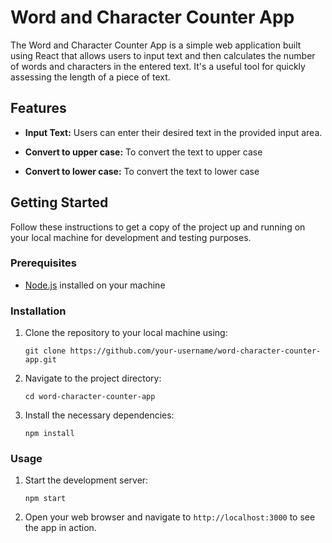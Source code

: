 
# Word and Character Counter App

The Word and Character Counter App is a simple web application built using React that allows users to input text and then calculates the number of words and characters in the entered text. It's a useful tool for quickly assessing the length of a piece of text.



## Features

- **Input Text:** Users can enter their desired text in the provided input area.

- **Convert to upper case:** To convert the text to upper case

- **Convert to lower case:** To convert the text to lower case



## Getting Started

Follow these instructions to get a copy of the project up and running on your local machine for development and testing purposes.

### Prerequisites

- [Node.js](https://nodejs.org/) installed on your machine

### Installation

1. Clone the repository to your local machine using:

   ```
   git clone https://github.com/your-username/word-character-counter-app.git
   ```

2. Navigate to the project directory:

   ```
   cd word-character-counter-app
   ```

3. Install the necessary dependencies:

   ```
   npm install
   ```

### Usage

1. Start the development server:

   ```
   npm start
   ```

2. Open your web browser and navigate to `http://localhost:3000` to see the app in action.




